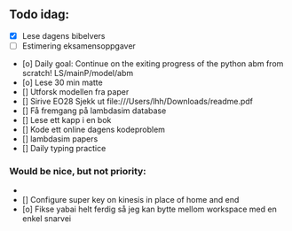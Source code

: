 ## Todo idag:

- [x] Lese dagens bibelvers
- [ ] Estimering eksamensoppgaver
- [o] Daily goal: Continue on the exiting progress of the python abm from scratch! LS/mainP/model/abm
- [o] Lese 30 min matte
- [] Utforsk modellen fra paper
- [] Sirive EO28
  Sjekk ut file:///Users/lhh/Downloads/readme.pdf
- [] Få fremgang på lambdasim database
- [] Lese ett kapp i en bok
- [] Kode ett online dagens kodeproblem
- [] lambdasim papers
- [] Daily typing practice

### Would be nice, but not priority:

-
- [] Configure super key on kinesis in place of home and end
- [o] Fikse yabai helt ferdig så jeg kan bytte mellom workspace med en enkel snarvei
